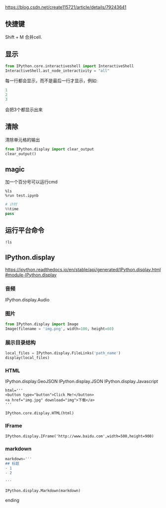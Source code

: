 https://blog.csdn.net/create115721/article/details/79243641

## 快捷键
Shift + M 合并cell.

## 显示
```py
from IPython.core.interactiveshell import InteractiveShell
InteractiveShell.ast_node_interactivity = "all"
```
每一行都会显示，而不是最后一行才显示，例如:
```py
1
2
3
```
会把3个都显示出来
## 清除
清除单元格的输出
```py
from IPython.display import clear_output
clear_output()
```
## magic
加一个百分号可以运行cmd
```
%ls
%run test.ipynb
```

```py
# 计时
%%time
pass
```

## 运行平台命令
```
!ls
```


## IPython.display
https://ipython.readthedocs.io/en/stable/api/generated/IPython.display.html#module-IPython.display

### 音频

IPython.display.Audio
### 图片
```python
from IPython.display import Image
Image(filename = 'img.png', width=100, height=60)
```

### 展示目录结构

```python
local_files = IPython.display.FileLinks('path_name')
display(local_files)
```

### HTML
IPython.display.GeoJSON
IPython.display.JSON
IPython.display.Javascript


```
html='''
<button type="button">Click Me!</button>
<a href="img.jpg" download="img">下载</a>
'''

IPython.core.display.HTML(html)
```

### IFrame

```
IPython.display.IFrame('http://www.baidu.com',width=500,height=900)

```

### markdown

```python
markdown='''
## 标题
- 1
- 2

'''

IPython.display.Markdown(markdown)
```


















ending
